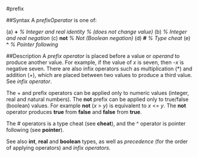 
#prefix

##Syntax
A _prefixOperator_  is one of:


(a) **+**   _% Integer and real identity_
_% (does not change value)_
(b)   _% Integer and real negation_
(c) **not**   _% Not (Boolean negation)_
(d) **#**   _% Type cheat_
(e) **^**   _% Pointer following_



##Description
A _prefix operator_ is placed before a value or _operand_ to produce another value. For example, if the value of _x_ is seven, then -_x_ is negative seven. There are also infix operators such as multiplication (*) and addition (+), which are placed between two values to produce a third value. See _infix operator_.

The + and  prefix operators can be applied only to numeric values (integer, real and natural numbers). The **not** prefix can be applied only to true/false (boolean) values. For example **not** (_x_ > _y_)  is equivalent to _x_ <= _y_. The **not** operator produces **true** from **false** and **false** from **true**.

The # operators is a type cheat (see **cheat**), and the ^ operator is pointer following (see **pointer**).


See also   **int**, **real** and **boolean** types, as well as _precedence_ (for the order of applying operators) and _infix operators_.


